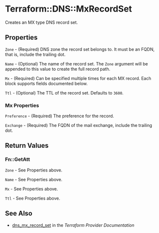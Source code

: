 # Terraform::DNS::MxRecordSet

Creates an MX type DNS record set.

## Properties

`Zone` - (Required) DNS zone the record set belongs to. It must be an FQDN, that is, include the trailing dot.

`Name` - (Optional) The name of the record set. The `Zone` argument will be appended to this value to create the full record path.

`Mx` - (Required) Can be specified multiple times for each MX record. Each block supports fields documented below.

`Ttl` - (Optional) The TTL of the record set. Defaults to `3600`.

### Mx Properties

`Preference` - (Required) The preference for the record.

`Exchange` - (Required) The FQDN of the mail exchange, include the trailing dot.


## Return Values

### Fn::GetAtt

`Zone` - See Properties above.

`Name` - See Properties above.

`Mx` - See Properties above.

`Ttl` - See Properties above.

## See Also

* [dns_mx_record_set](https://www.terraform.io/docs/providers/dns/r/mx_record_set.html) in the _Terraform Provider Documentation_